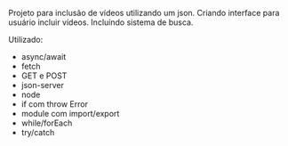 Projeto para inclusão de vídeos utilizando um json.
Criando interface para usuário incluir vídeos.
Incluíndo sistema de busca.

Utilizado:
- async/await 
- fetch
- GET e POST
- json-server
- node
- if com throw Error
- module com import/export
- while/forEach
- try/catch
